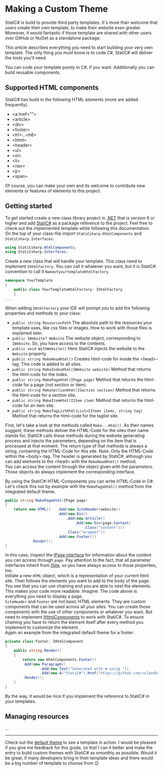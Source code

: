 # Making a Custom Theme

StatiC# is build to provide third party templates.  It's more than welcome that users create their own template, to make their website even greater. Moreover, it would fantastic if those template are shared with other users over GitHub or NuGet as a standalone package.  

This article describes everything you need to start building your very own template. The only thing you must know is to code C#, StatiC# will deliver the tools you'll need.  

You can code your template purely in C#, if you want. Additionally you can build reusable components.

## Supported HTML components

StatiC# has build in the following HTML elements (more are added frequently).  

- \<a href="">
- \<article>
- \<div>
- \<footer>
- \<h1>...\<h6>
- \<html>
- \<header>
- \<ul>
- \<ol>
- \<li>
- \<nav>
- \<p>
- \<span>

Of course, you can make your own and its welcome to contribute new elements or features of elements to this project.  

## Getting started

To get started create a new class library project in [.NET](https://dotnet.microsoft.com/en-us/) that is version 6 or higher and add [StatiC#](https://github.com/rolandbraun-dev/StatiCsharp) as a package reference to the project. Feel free to check out the implemented template while following this documentation.  
On the top of your class-file import `StatiCsharp.HtmlComponents` and `StatiCsharp.Interfaces`:

```C#
using StatiCsharp.HtmlComponents;
using StatiCsharp.Interfaces;
```

Create a new class that will handle your template. This class need to implement `IHtmlFactory`. You can call it whatever you want, but it is StatiC# convention to call it `NameofyourtemplateHtmlFactory`.

```C#
namespace YourTemplate
{
    public class YourTemplateHtmlFactory: IHtmlFactory
    {
...
```

When adding `IHtmlFactory` your IDE will prompt you to add the following properties and methods to your class:  
- `public string ResourcesPath` The absolute path to the resources your template uses, like css files or images. How to work with those files is explained later.
- `public IWebsite? Website` The website object, corresponding to `IWebsite`. So, you have access to the contents.
- `public void WithWebsite()` Here StatiC# injects the website to the `Website` property.
- `public string MakeHeadHtml()` Creates html-code for inside the \<head>-tag. This code is added to all sites.
- `public string MakeIndexHtml(IWebsite website)` Method that returns the html-code for the index.
- `public string MakePageHtml(IPage page)` Method that returns the html-code for a page (not section or item).
- `public string MakeSectionHtml(ISection section)` Method that returns the html-code for a section site.
- `public string MakeItemHtml(IItem item)` Method that returns the html-code for an item site.
- `public string MakeTagListHtml(List<IItem> items, string tag)` Method that returns the html-code for the taglist site.

First, let's take a look at the methods called `Make...Html()`. As their names suggest, these methods deliver the HTML-Code for the sites their name stands for. StatiC# calls these methods during the website generating process and injects the parameters, depending on the item that is processed at that moment. The return type of that methods is always a string, containing the HTML-Code for this site. Note: Only the HTML-Code within the \<body>-tag.  The header is generated by StatiC#, although you can add elements to the \<head> with the `MakeHeadHtml()` method.   
You can access the content through the object given with the parameters. Those objects do always implement the corresponding interface.  

By using the StatiC#-HTML-Components you can write HTML-Code in C#. Let's check this out by example with the `MakePageHtml()` method from the integrated default theme.

```C#
public string MakePageHtml(IPage page)
{
    return new HTML()   .Add(new SiteHeader(website))
                        .Add(new Div()
                            .Add(new Article()
                                .Add(new Div(page.Content)
                                    .Class("content")))
                            .Class("wrapper"))
                        .Add(new Footer())
            .Render();
}
```

In this case, inspect the [IPage interface](github.com/rolandbraun-dev/StatiCsharp/blob/master/Sources/Interfaces/IPage.cs) for information about the content you can access through `page`. Pay attention to the fact, that all parameter interfaces inherit from [ISite](github.com/rolandbraun-dev/StatiCsharp/blob/master/Sources/Interfaces/ISite.cs), so you have always access to those properties, too.  
Initiate a new `HTML` object, which is a representation of your current html site. Then follows the elements you want to add to the body of the page. You see that you can use chaining and you are able to nest the elements. This makes your code more readable. Imagine: The code above is everything you need to display a page.  
`SiteHeader` and `Footer` are not basic HTML elements. They are custom components that can be used across all your sites. You can create those components with the use of other components or whatever you want. But need to implement [IHtmlComponents](github.com/rolandbraun-dev/StatiCsharp/blob/master/Sources/Interfaces/IHtmlComponent.cs) to work with StatiC#. To ensure chaining you have to return the element itself after every method you implement to customize the element.  
Again an example from the integrated default theme for a footer:

```C#
private class Footer: IHtmlComponent
{
    public string Render()
    {
        return new HtmlComponents.Footer()
        .Add(new Paragraph()
                .Add(new Text("Generated with ❤️ using "))
                .Add(new A("StatiC#").Href("https://github.com/rolandbraun-dev/StatiCsharp")))
        .Render();
    }
}
```

By the way, it would be nice if you implement the reference to StatiC# in your templates.

## Managing resources

...

---

Check out the [default theme]() to see a template in action. I would be pleased if you give me feedback for this guide, so that I can it better and make the entry to build custom themes with StatiC# as smoothly as possible. Would it be great, if many developers bring in their template ideas and there would be a big number of template to choose from 😉
